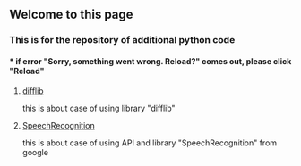 ## Welcome to this page

### This is for the repository of additional python code
####  * if error "Sorry, something went wrong. Reload?" comes out, please click "Reload"

1. [difflib](https://github.com/tododata101/tododata101.github.io/blob/master/pythoncode/project_add/difflib+csvtoword.py) 

    this is about case of using library "difflib"
    
2. [SpeechRecognition](https://github.com/tododata101/tododata101.github.io/blob/master/pythoncode/Project2_moving/SearchChart.py)

    this is about case of using API and library "SpeechRecognition" from google
   
